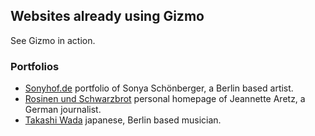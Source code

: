 ## Websites already using Gizmo

See Gizmo in action.

### Portfolios

- [Sonyhof.de](http://www.sonyhof.de) portfolio of Sonya Schönberger, a Berlin based artist.
- [Rosinen und Schwarzbrot](http://www.rosinenundschwarzbrot.de/) personal homepage of Jeannette Aretz, a German journalist.
- [Takashi Wada](http://www.takashiwada.com) japanese, Berlin based musician. 